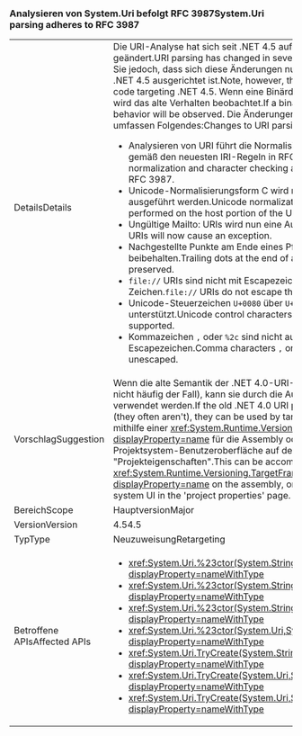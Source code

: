 ### <a name="systemuri-parsing-adheres-to-rfc-3987"></a><span data-ttu-id="dbe34-101">Analysieren von System.Uri befolgt RFC 3987</span><span class="sxs-lookup"><span data-stu-id="dbe34-101">System.Uri parsing adheres to RFC 3987</span></span>

|   |   |
|---|---|
|<span data-ttu-id="dbe34-102">Details</span><span class="sxs-lookup"><span data-stu-id="dbe34-102">Details</span></span>|<span data-ttu-id="dbe34-103">Die URI-Analyse hat sich seit .NET 4.5 auf verschiedene Weise geändert.</span><span class="sxs-lookup"><span data-stu-id="dbe34-103">URI parsing has changed in several ways in .NET 4.5.</span></span> <span data-ttu-id="dbe34-104">Beachten Sie jedoch, dass sich diese Änderungen nur auf Code auswirken, der auf .NET 4.5 ausgerichtet ist.</span><span class="sxs-lookup"><span data-stu-id="dbe34-104">Note, however, that these changes only affect code targeting .NET 4.5.</span></span> <span data-ttu-id="dbe34-105">Wenn eine Binärdatei auf .NET 4.0 ausgerichtet ist, wird das alte Verhalten beobachtet.</span><span class="sxs-lookup"><span data-stu-id="dbe34-105">If a binary targets .NET 4.0, the old behavior will be observed.</span></span> <span data-ttu-id="dbe34-106">Die Änderungen an der URI-Analyse in .NET 4.5 umfassen Folgendes:</span><span class="sxs-lookup"><span data-stu-id="dbe34-106">Changes to URI parsing in .NET 4.5 include:</span></span><ul><li><span data-ttu-id="dbe34-107">Analysieren von URI führt die Normalisierung und zeichenüberprüfung gemäß den neuesten IRI-Regeln in RFC 3987.</span><span class="sxs-lookup"><span data-stu-id="dbe34-107">URI parsing will perform normalization and character checking according to the latest IRI rules in RFC 3987.</span></span></li><li><span data-ttu-id="dbe34-108">Unicode-Normalisierungsform C wird nur für den Hostteil des URIS ausgeführt werden.</span><span class="sxs-lookup"><span data-stu-id="dbe34-108">Unicode normalization form C will only be performed on the host portion of the URI.</span></span></li><li><span data-ttu-id="dbe34-109">Ungültige Mailto: URIs wird nun eine Ausnahme ausgelöst.</span><span class="sxs-lookup"><span data-stu-id="dbe34-109">Invalid mailto: URIs will now cause an exception.</span></span></li><li><span data-ttu-id="dbe34-110">Nachgestellte Punkte am Ende eines Pfadsegments werden jetzt beibehalten.</span><span class="sxs-lookup"><span data-stu-id="dbe34-110">Trailing dots at the end of a path segment are now preserved.</span></span></li><li><span data-ttu-id="dbe34-111"><code>file://</code> URIs sind nicht mit Escapezeichen versehen der <code>?</code> Zeichen.</span><span class="sxs-lookup"><span data-stu-id="dbe34-111"><code>file://</code> URIs do not escape the <code>?</code> character.</span></span></li><li><span data-ttu-id="dbe34-112">Unicode-Steuerzeichen <code>U+0080</code> über <code>U+009F</code> werden nicht unterstützt.</span><span class="sxs-lookup"><span data-stu-id="dbe34-112">Unicode control characters <code>U+0080</code> through <code>U+009F</code> are not supported.</span></span></li><li><span data-ttu-id="dbe34-113">Kommazeichen <code>,</code> oder <code>%2c</code> sind nicht automatisch ohne Escapezeichen.</span><span class="sxs-lookup"><span data-stu-id="dbe34-113">Comma characters <code>,</code> or <code>%2c</code> are not automatically unescaped.</span></span></li></ul>|
|<span data-ttu-id="dbe34-114">Vorschlag</span><span class="sxs-lookup"><span data-stu-id="dbe34-114">Suggestion</span></span>|<span data-ttu-id="dbe34-115">Wenn die alte Semantik der .NET 4.0-URI-Analyse erforderlich ist (das ist nicht häufig der Fall), kann sie durch die Ausrichtung auf .NET 4.0 verwendet werden.</span><span class="sxs-lookup"><span data-stu-id="dbe34-115">If the old .NET 4.0 URI parsing semantics are necessary (they often aren't), they can be used by targeting .NET 4.0.</span></span> <span data-ttu-id="dbe34-116">Dies geschieht mithilfe einer <xref:System.Runtime.Versioning.TargetFrameworkAttribute?displayProperty=name> für die Assembly oder durch Visual Studio-Projektsystem-Benutzeroberfläche auf der Seite "Projekteigenschaften".</span><span class="sxs-lookup"><span data-stu-id="dbe34-116">This can be accomplished by using a <xref:System.Runtime.Versioning.TargetFrameworkAttribute?displayProperty=name> on the assembly, or through Visual Studio's project system UI in the 'project properties' page.</span></span>|
|<span data-ttu-id="dbe34-117">Bereich</span><span class="sxs-lookup"><span data-stu-id="dbe34-117">Scope</span></span>|<span data-ttu-id="dbe34-118">Hauptversion</span><span class="sxs-lookup"><span data-stu-id="dbe34-118">Major</span></span>|
|<span data-ttu-id="dbe34-119">Version</span><span class="sxs-lookup"><span data-stu-id="dbe34-119">Version</span></span>|<span data-ttu-id="dbe34-120">4.5</span><span class="sxs-lookup"><span data-stu-id="dbe34-120">4.5</span></span>|
|<span data-ttu-id="dbe34-121">Typ</span><span class="sxs-lookup"><span data-stu-id="dbe34-121">Type</span></span>|<span data-ttu-id="dbe34-122">Neuzuweisung</span><span class="sxs-lookup"><span data-stu-id="dbe34-122">Retargeting</span></span>|
|<span data-ttu-id="dbe34-123">Betroffene APIs</span><span class="sxs-lookup"><span data-stu-id="dbe34-123">Affected APIs</span></span>|<ul><li><xref:System.Uri.%23ctor(System.String)?displayProperty=nameWithType></li><li><xref:System.Uri.%23ctor(System.String,System.Boolean)?displayProperty=nameWithType></li><li><xref:System.Uri.%23ctor(System.String,System.UriKind)?displayProperty=nameWithType></li><li><xref:System.Uri.%23ctor(System.Uri,System.String)?displayProperty=nameWithType></li><li><xref:System.Uri.TryCreate(System.String,System.UriKind,System.Uri@)?displayProperty=nameWithType></li><li><xref:System.Uri.TryCreate(System.Uri,System.String,System.Uri@)?displayProperty=nameWithType></li><li><xref:System.Uri.TryCreate(System.Uri,System.Uri,System.Uri@)?displayProperty=nameWithType></li></ul>|

